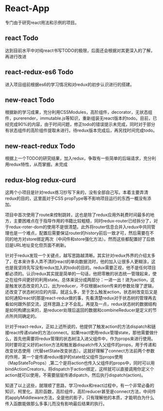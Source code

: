 # React-App
专门由于研究react用法和示例的项目。

## react Todo
达到目前水平中对纯react书写TODO的极限，后面还会根据对其更深入的了解，再进行改进

## react-redux-es6 Todo
进入项目组前根据es6的学习情况和对redux的初步认识进行的搭建。

## new-react Todo
根据新的学习成果，充分利用CSSModules，高阶组件，decorator，无状态组件，purerender，immutable.js等知识，重新组装无react版本的todo。目前，已经完成90%的内容，由于时间问题，修正todo的错误提示未完成，同时对于部分有状态组件的高阶组件提取未进行。待redux版本完成后，再另找时间完成todo。

## new-react-redux Todo
根据上一个TODO的研究结果，加入redux，争取有一些简单的后端请求，充分利用redux特性，从而掌握。未完成

## redux-blog redux-curd
这两个小项目是针对redux练习抄写下来的，没有全部自己写。本着主要弄清redux的目的，这里面对于CSS propType等不影响项目运行的东西一概没有添加。

项目中首次使用了route来控制跳转，这也是除了redux应用外耗费时间最多的地方，主要困难点在于指导作用的书籍比较粗糙，同时redux-router已经拆分了，对于redux-roter-dom的使用不是很清楚。此外将router信息合并入redux中共同管理也是一个难点，配置后需要保证router的history前后一致才可，然后需要在不同的地方对store绑定两次（中间件和store强化方法）。然而这些都配置好了后依旧是URL地址变化但页面不刷新。

针对于redux发现一个关键点，越写思路越清晰。其实针对redux外界的介绍太多了，在本来许多人弄不清的react的单向数据流时，他的加入让很多人更糊涂，这也是我坚持先写没有redux加入的todo的目的。redux需要正视，他不是任何项目都必须的。认识redux其实就是简单的一句话，他把零散的状态统一管理起来，使之在组件间更好的利用state。总体来说分成两部分：一进一出！进为action，这是触发状态改变的入口，出为reducer，不仅根据action传来的参数处理了逻辑，还改变了状态树对应的内容。就这么多，至于怎么触发action，状态树改变后又是如何通知react的那是react-redux做的事，先看清楚redux对于状态树的管理再去看如何跟外部交流，这样思路上才不会乱。再提及一点，redux状态树的数据结构是如何构建出来的，是reducer处理后返回的数据和combineReducer是定义的节点所共同确定的。

针对于react-redux，正如上述所说的，他提供了触发action的方法dispatch和链接react传递state的方法connect。如果react使用redux管理state，那他需要做什么，首先他需要将redux管理的状态树注入进父组件中，作为props来进行使用。同时要将定义好的action方法和触发器dispatch传入父组件的props，用于传递和改变状态使用（代替setState改变状态）。这就好理解了connect方法前两个参数的作用，第一个是传递redux维护的state给父组件当props使用（MapStateToProps）,第二个是将action也传入父组件的props中，同时可以用bindActionCreators，将dispatch于action绑定，这样就可以直接调用你定义个action就可以使用，不需要层层传递dipatch，然后执行dispatch(action)。

知道了以上这些，就理顺了思路，学习redux和react过程中，有一个非常必备的知识，柯里化。高阶函数，高阶组件，高阶reducer甚至是connect方法，中间件的applyMiddleware方法，全是他的影子，只有理解他的本质，才能明白为什么传入函数能做那么多事儿而没有影响最后结果的执行。 

